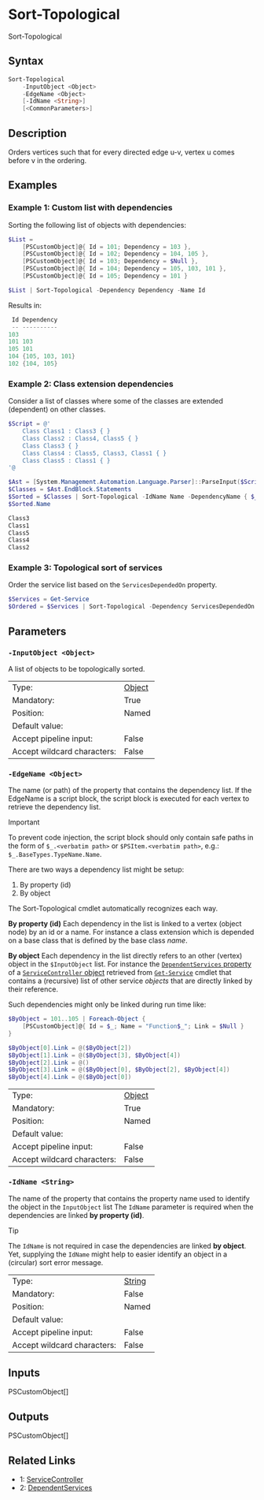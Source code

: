 <!-- markdownlint-disable MD033 -->
# Sort-Topological

Sort-Topological

## Syntax

```PowerShell
Sort-Topological
    -InputObject <Object>
    -EdgeName <Object>
    [-IdName <String>]
    [<CommonParameters>]
```

## Description

Orders vertices such that for every directed edge u-v, vertex u comes before v in the ordering.

## Examples

### Example 1: Custom list with dependencies


Sorting the following list of objects with dependencies:

```PowerShell
$List =
    [PSCustomObject]@{ Id = 101; Dependency = 103 },
    [PSCustomObject]@{ Id = 102; Dependency = 104, 105 },
    [PSCustomObject]@{ Id = 103; Dependency = $Null },
    [PSCustomObject]@{ Id = 104; Dependency = 105, 103, 101 },
    [PSCustomObject]@{ Id = 105; Dependency = 101 }

$List | Sort-Topological -Dependency Dependency -Name Id
```

Results in:

```PowerShell
 Id Dependency
 -- ----------
103
101 103
105 101
104 {105, 103, 101}
102 {104, 105}
```

### Example 2: Class extension dependencies


Consider a list of classes where some of the classes are extended (dependent) on other classes.

```PowerShell
$Script = @'
    Class Class1 : Class3 { }
    Class Class2 : Class4, Class5 { }
    Class Class3 { }
    Class Class4 : Class5, Class3, Class1 { }
    Class Class5 : Class1 { }
'@

$Ast = [System.Management.Automation.Language.Parser]::ParseInput($Script, [ref]$null, [ref]$null)
$Classes = $Ast.EndBlock.Statements
$Sorted = $Classes | Sort-Topological -IdName Name -DependencyName { $_.BaseTypes.TypeName.Name }
$Sorted.Name

Class3
Class1
Class5
Class4
Class2
```

### Example 3: Topological sort of services

Order the service list based on the `ServicesDependedOn` property.

```PowerShell
$Services = Get-Service
$Ordered = $Services | Sort-Topological -Dependency ServicesDependedOn
```

## Parameters

### <a id="-inputobject">**`-InputObject <Object>`**</a>

A list of objects to be topologically sorted.

<table>
<tr><td>Type:</td><td><a href="https://docs.microsoft.com/en-us/dotnet/api/System.Object">Object</a></td></tr>
<tr><td>Mandatory:</td><td>True</td></tr>
<tr><td>Position:</td><td>Named</td></tr>
<tr><td>Default value:</td><td></td></tr>
<tr><td>Accept pipeline input:</td><td>False</td></tr>
<tr><td>Accept wildcard characters:</td><td>False</td></tr>
</table>

### <a id="-edgename">**`-EdgeName <Object>`**</a>

The name (or path) of the property that contains the dependency list.
If the EdgeName is a script block, the script block is executed for each vertex to retrieve the dependency list.

> [!IMPORTANT]
> To prevent code injection, the script block should only contain safe paths in the form of
> `$_.<verbatim path>` or `$PSItem.<verbatim path>`, e.g.: `$_.BaseTypes.TypeName.Name`.

There are two ways a dependency list might be setup:

1. By property (id)
2. By object

The Sort-Topological cmdlet automatically recognizes each way.

**By property (id)**
Each dependency in the list is linked to a vertex (object node) by an id or a name.
For instance a class extension which is depended on a base class that is defined by the base class *name*.

**By object**
Each dependency in the list directly refers to an other (vertex) object in the `$InputObject` list.
For instance the [`DependentServices` property][1] of a [`ServiceController` object][2] retrieved from
[`Get-Service`](https://go.microsoft.com/fwlink/?LinkID=2096496) cmdlet that contains a (recursive) list of other service *objects* that are directly linked
by their reference.

Such dependencies might only be linked during run time like:

```PowerShell
$ByObject = 101..105 | Foreach-Object {
    [PSCustomObject]@{ Id = $_; Name = "Function$_"; Link = $Null }
}

$ByObject[0].Link = @($ByObject[2])
$ByObject[1].Link = @($ByObject[3], $ByObject[4])
$ByObject[2].Link = @()
$ByObject[3].Link = @($ByObject[0], $ByObject[2], $ByObject[4])
$ByObject[4].Link = @($ByObject[0])
```

<table>
<tr><td>Type:</td><td><a href="https://docs.microsoft.com/en-us/dotnet/api/System.Object">Object</a></td></tr>
<tr><td>Mandatory:</td><td>True</td></tr>
<tr><td>Position:</td><td>Named</td></tr>
<tr><td>Default value:</td><td></td></tr>
<tr><td>Accept pipeline input:</td><td>False</td></tr>
<tr><td>Accept wildcard characters:</td><td>False</td></tr>
</table>

### <a id="-idname">**`-IdName <String>`**</a>

The name of the property that contains the property name used to identify the object in the `InputObject` list
The `IdName` parameter is required when the dependencies are linked **by property (id)**.

> [!TIP]
> The `IdName` is not required in case the dependencies are linked **by object**.
> Yet, supplying the `IdName` might help to easier identify an object in a (circular) sort error message.

<table>
<tr><td>Type:</td><td><a href="https://docs.microsoft.com/en-us/dotnet/api/System.String">String</a></td></tr>
<tr><td>Mandatory:</td><td>False</td></tr>
<tr><td>Position:</td><td>Named</td></tr>
<tr><td>Default value:</td><td></td></tr>
<tr><td>Accept pipeline input:</td><td>False</td></tr>
<tr><td>Accept wildcard characters:</td><td>False</td></tr>
</table>

## Inputs

PSCustomObject[]

## Outputs

PSCustomObject[]

## Related Links

* 1: [ServiceController][1]
* 2: [DependentServices][2]

[1]: https://learn.microsoft.com/en-us/dotnet/api/system.serviceprocess.servicecontroller.dependentservices "ServiceController"
[2]: https://learn.microsoft.com/dotnet/api/system.serviceprocess.servicecontroller "DependentServices"

[comment]: <> (Created with Get-MarkdownHelp: Install-Script -Name Get-MarkdownHelp)
